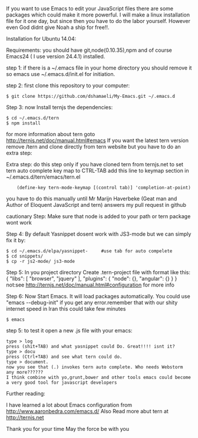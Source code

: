 If you want to use Emacs to edit your JavaScript files there are some packages which could make it more powerful. I will make a linux installation file for it one day, but since then you have to do the labor yourself. However even God didnt give Noah a ship for free!!.

Installation for Ubuntu 14.04:

Requirements: you should have git,node(0.10.35),npm and of course Emacs24 ( I use version 24.4.1) installed.

step 1: if there is a ~/.emacs file in your home directory you should remove it so emacs use ~/.emacs.d/init.el for initiation.

step 2:	first clone this repository to your computer:

	$ git clone https://github.com/dshamaeli/My-Emacs.git ~/.emacs.d

Step 3: now Install ternjs the dependencies:

	$ cd ~/.emacs.d/tern
	$ npm install

for more information about tern goto http://ternjs.net/doc/manual.html#emacs
If you want the latest tern version remove /tern and clone directly from tern website but you have to do an extra step:
	
Extra step:	do this step only if you have cloned tern from ternjs.net 
to set tern auto complete key map to CTRL-TAB add this line to keymap section in ~/.emacs.d/tern/emacs/tern.el
	
		(define-key tern-mode-keymap [(control tab)] 'completion-at-point)
		  
you have to do this manually until Mr Marijn Haverbeke (Geat man and Author of Eloquent JavaScript and tern) answers my pull request in github
	

cautionary Step: Make sure that node is added to your path or tern package wont work 

Step 4: By default Yasnippet dosent work with JS3-mode but we can simply fix it by:

	$ cd ~/.emacs.d/elpa/yasnippet-     #use tab for auto compelete
	$ cd snippets/
	$ cp -r js2-mode/ js3-mode

Step 5: In you project directory Create .tern-project file with format like this:
	{
	  "libs": [
	    "browser",
	    "jquery"
	  ],
	  "plugins": {
	    "node": {},
	    "angular": {}
	  }
	}
not:see http://ternjs.net/doc/manual.html#configuration for more info

Step 6: Now Start Emacs. It will load packages automatically. You could use "emacs --debug-init" if you get any error.remember that with our shity internet speed in Iran this could take few minutes

	$ emacs

step 5: to test it open a new .js file with your emacs:
	
	type > log
	press (shit+TAB) and what yasnippet could Do. Great!!!! isnt it?
	type > docu
	press (Ctrl+TAB) and see what tern could do.
	type > document.
	now you see that (.) invokes tern auto complete. Who needs Webstorm any more??????
	I think combine with yo,grunt,bower and other tools emacs could become a very good tool for javascript developers

Further reading:

I have learned a lot about Emacs configuration from http://www.aaronbedra.com/emacs.d/
Also Read more abut tern at http://ternjs.net

Thank you for your time
May the force be with you	
 

